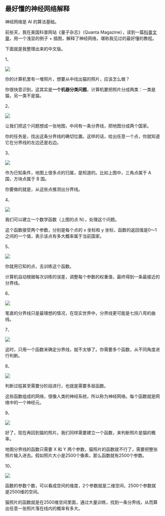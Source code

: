 ## 最好懂的神经网络解释

神经网络是 AI 的算法基础。

前些天，我在美国科普网站《量子杂志》（Quanta Magazine），读到一篇[科普文章](https://www.quantamagazine.org/how-can-ai-id-a-cat-an-illustrated-guide-20250430/)，用一个浅显的例子 + 插图，解释了神经网络，堪称我见过的最好懂的教程。

下面就是我整理出来的中文版。

1、

![](https://cdn.beekka.com/blogimg/asset/202506/bg2025082601.webp)

你的计算机里有一堆照片，想要从中找出猫的照片，应该怎么做？

你很快意识到，这其实是**一个机器分类问题**，计算机要把照片分成两类：一类是猫，另一类不是猫。

2、

![](https://cdn.beekka.com/blogimg/asset/202508/bg2025082801.webp)

让我们把这个问题想成一张地图，中间有一条分界线，把地图分成两个国家。

你的任务是，找出这条分界线的确切位置。这样的话，给出任意一个点，你就知道它在分界线的左边还是右边。

3、

![](https://cdn.beekka.com/blogimg/asset/202508/bg2025082802.webp)

作为已知条件，地图上很多点的归属，是知道的。比如上图中，三角点属于 A 国，方块点属于 B 国。

你要做的就是，从这些点推测出分界线。

4、

![](https://cdn.beekka.com/blogimg/asset/202506/bg2025082602.webp)

我们可以建立一个数学函数（上图的点 N），处理这个问题。

这个函数接受两个参数，分别是每个点的 x 坐标和 y 坐标，函数的返回值是0～1之间的一个值，表示该点有多大概率属于当前国家。

5、

![](https://cdn.beekka.com/blogimg/asset/202506/bg2025082603.webp)

你就用已知的点，去训练这个函数。

计算机自动根据每次训练的误差，调整每个参数的权重值，最终得到一条最接近的分界线。

6、

![](https://cdn.beekka.com/blogimg/asset/202508/bg2025082803.webp)

笔直的分界线只是最理想的情况，在现实世界中，分界线更可能是七拐八弯的曲线。

7、

![](https://cdn.beekka.com/blogimg/asset/202508/bg2025082604.webp)

这时，只用一个函数来确定分界线，就不太够了。你需要多个函数，从不同角度进行判断。

8、

![](https://cdn.beekka.com/blogimg/asset/202508/bg2025082605.webp)

判断过程甚至需要分阶段进行，也就是需要多层函数。

这些函数组成的网络，很像人类的神经系统，所以称为神经网络。每个函数就是网络中的一个神经元。

9、

![](https://cdn.beekka.com/blogimg/asset/202508/bg2025082606.webp)

好了，现在再回到猫的照片。我们同样需要建立一个函数，来判断照片是猫的概率。

地图分界线的函数只需要 X 和 Y 两个参数，猫照片的函数就不行了，需要把整张照片输入进去。假如照片大小是2500个像素，那么函数就有2500个参数。

10、

![](https://cdn.beekka.com/blogimg/asset/202508/bg2025082607.webp)

函数的参数个数，可以看成空间的维度，2个参数就是二维空间，2500个参数就是2500维的空间。

猫照片的函数就是在2500维空间里面，通过大量训练，找到一条分界线，从而算出任意一张照片落在线内的概率有多大。